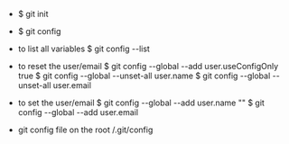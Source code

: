 * $ git init

* $ git config

* to list all variables
$ git config --list

* to reset the user/email
$ git config --global --add user.useConfigOnly true
$ git config --global --unset-all user.name
$ git config --global --unset-all user.email

* to set the user/email
$ git config --global --add user.name ""
$ git config --global --add user.email

* git config file on the root
/.git/config